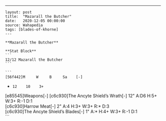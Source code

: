 ---
    layout: post
    title:  "Mazarall the Butcher"
    date:   2020-12-05 00:00:00
    source: Wahapedia
    tags: [blades-of-khorne]
    ---
    
    **Mazarall the Butcher**
    
    **Stat Block**
    ```
    12/12 Mazarall the Butcher
    ```
    
    ```
    [56f442]M     W     B     Sa    [-]
*     12    10    3+    
[e85545]Weapons[-]
[c6c930]The Ancyte Shield’s Wrath[-]
12"    A:D6   H:5+   W:3+   R:-1   D:1   
[c6c930]Harrow Meat[-]
2"     A:4    H:3+   W:3+   R:*    D:3   
[c6c930]The Ancyte Shield’s Blades[-]
1"     A:*    H:4+   W:3+   R:-1   D:1   
    ```
    
    
    